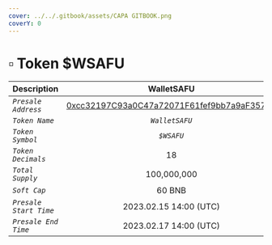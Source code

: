 ```yaml
---
cover: ../../.gitbook/assets/CAPA GITBOOK.png
coverY: 0
---
```


# ▫ Token $WSAFU

| Description            |                                                      WalletSAFU                                                      |
| ---------------------- | :------------------------------------------------------------------------------------------------------------------: |
| _`Presale Address`_    | [0xcc32197C93a0C47a72071F61fef9bb7a9aF35708](https://bscscan.com/address/0xcc32197C93a0C47a72071F61fef9bb7a9aF35708) |
| _`Token Name`_         |                                                    _`WalletSAFU`_                                                    |
| _`Token Symbol`_       |                                                      _`$WSAFU`_                                                      |
| _`Token Decimals`_     |                                                          18                                                          |
| _`Total Supply`_       |                                                     100,000,000                                                      |
| _`Soft Cap`_           |                                                        60 BNB                                                        |
| _`Presale Start Time`_ |                                                2023.02.15 14:00 (UTC)                                                |
| _`Presale End Time`_   |                                                2023.02.17 14:00 (UTC)                                                |
